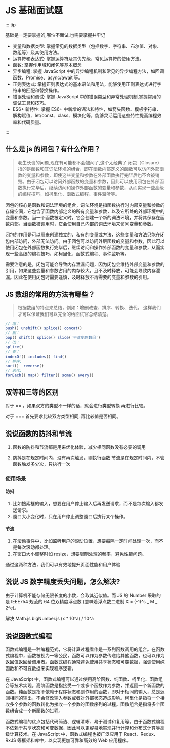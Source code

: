 # JS 基础面试题

::: tip

基础是一定要掌握的,哪怕不面试,也需要掌握并牢记

- 变量和数据类型: 掌握常见的数据类型（包括数字、字符串、布尔值、对象、数组等）及其使用方法。
- 运算符和表达式: 掌握运算符及其优先级，常见运算符的使用方法。
- 函数: 掌握作用域和闭包等基本概念
- 异步编程: 掌握 JavaScript 中的异步编程机制和常见的异步编程方法，如回调函数、Promise、async/await 等。
- 正则表达式: 掌握正则表达式的基本语法和用法，能够使用正则表达式进行字符串的匹配和替换操作。
- 错误处理和调试: 掌握 JavaScript 中的错误类型和异常处理机制,掌握常用的调试工具和技巧。
- ES6+ 新特性: 掌握 ES6+ 中新增的语法和特性，如箭头函数、模板字符串、解构赋值、let/const、class、模块化等，能够灵活运用这些特性提高编程效率和代码质量。

:::

## 什么是 js 的闭包？有什么作用？

> 老生长谈的问题,现在有可能都不会被问了,这个太经典了
> 闭包（Closure）指的是函数和其词法环境的组合，即在函数内部定义的函数可以访问外部函数的变量和参数，即使这些变量和参数在外部函数执行完毕后也不会被销毁。由于闭包可以访问外部函数的变量和参数，因此可以使用闭包在外部函数执行完毕后，继续访问和操作外部函数的变量和参数，从而实现一些高级的编程技巧，如柯里化、函数式编程、事件监听等。

闭包的核心是函数和词法环境的组合，词法环境是指函数执行时内部变量和参数的存储空间，它包含了函数内部定义的所有变量和参数，以及它所处的外部环境中的变量和参数。当一个函数被定义时，它会创建一个新的词法环境，并将其保存在函数内部。当函数被调用时，它会使用自己内部的词法环境来访问变量和参数。

闭包的作用是可以用来创建独立的、私有的变量或方法，这些变量和方法只能在闭包内部访问，外部无法访问。由于闭包可以访问外层函数的变量和参数，因此可以使用闭包在外部函数执行完毕后，继续访问和操作外部函数的变量和参数，从而实现一些高级的编程技巧，如柯里化、函数式编程、事件监听等。

需要注意的是，闭包可能会导致内存泄漏问题，因为闭包会维持外部变量和参数的引用，如果这些变量和参数占用的内存较大，且不及时释放，可能会导致内存泄漏。因此在使用闭包时需要谨慎，及时释放不再需要的变量和参数的引用。

## JS 数组的常用的方法有哪些？

> 根据数组的特点来总结，例如：增删改查、排序、转换、迭代。 这样我们才可以保证我们可以完全的给面试官总结清楚。

```js
// 增：
push() unshift() splice() concat()
// 删：
pop() shift() splice() slice('不改变原数组')
// 改：
splice()
// 查：
indexOf() includes() find()
// 排序:
sort()  reverse()
// 迭代:
forEach() map() filter() some() every()

```

## 双等和三等的区别

对于 == ，如果双方的类型不一样的话，就会进行类型转换 再进行比较。

对于 === 首先要求比较双方类型相同, 再比较值是否相同。

## 说说函数的防抖和节流

1. 函数的防抖和节流都是用来优化体验，减少相同函数没有必要的调用

2. 防抖是在规定时间内，没有再次触发，则执行函数 节流是在规定时间内，不管函数触发多少次，只执行一次

### 使用场景

#### **防抖**

1. 比如搜索框的输入，想要在用户停止输入后再发送请求，而不是每次输入都发送请求。
2. 窗口大小变化时，只在用户停止调整窗口后执行某个操作。

#### **节流**

1. 在滚动事件中，比如监听用户的滚动位置，想要每隔一定时间处理一次，而不是每次滚动都处理。
2. 在窗口大小调整时如 resize，想要限制处理的频率，避免性能问题。

通过这两种方法，我们可以有效地提升页面性能和用户体验

## 说说 JS 数字精度丢失问题，怎么解决?

由于计算机不能存储无限长度的小数，会取其近似值。而 JS 的 Number 采取的是 IEEE754 规范的 64 位双精度浮点数 (意味着浮点数二进制 X = (-1)^s _ M _ 2^e)。

解决 Math.js bigNumber.js (x \* 10^a) / 10^a

## 说说函数式编程

函数式编程是一种编程范式，它将计算过程看作是一系列函数调用的组合。在函数式编程中，函数被视为一等公民，函数可以作为参数传递给其他函数，也可以作为返回值返回给调用者。函数式编程通常避免使用共享状态和可变数据，强调使用纯函数和不可变数据来实现程序逻辑。

在 JavaScript 中，函数式编程可以通过使用高阶函数、纯函数、柯里化、函数组合等技术实现。高阶函数是指接受一个或多个函数作为参数，并返回一个新函数的函数。纯函数是指不依赖于程序状态和副作用的函数，即对于相同的输入，总是返回相同的输出，不会修改输入参数或者对外部状态造成影响。柯里化是指将一个接收多个参数的函数转化为接收一个参数的函数序列的过程。函数组合是指将多个函数组合成一个新函数的过程。

函数式编程的优点包括代码简洁、逻辑清晰、易于测试和复用等。由于函数式编程不依赖于共享状态和可变数据，因此可以更容易地实现并行计算和分布式计算等高级计算技术。在 JavaScript 中，函数式编程也被广泛应用于 React、Redux、RxJS 等框架和库中，以实现更加可靠和高效的 Web 应用程序。
